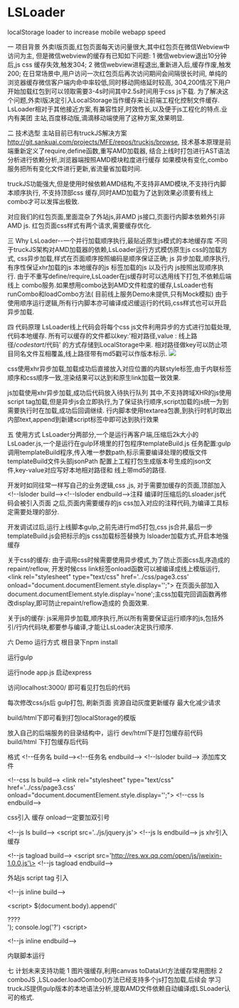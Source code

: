 # LSLoader
localStorage loader to increase mobile webapp speed

一 项目背景
外卖I版页面,红包页面每天访问量很大,其中红包页在微信Webview中访问为主,
但是微信webview的缓存有已知如下问题:
1 微信webview退出10分钟后,js css 缓存失效,触发304;
2 微信webview进程退出,重新进入后,缓存作废,触发200;
在日常场景中,用户访问一次红包页后再次访问期间会间隔很长时间,
单纯的浏览器缓存微信客户端内命中率较低,同时移动网络延时较高,
304,200情况下用户开始加载红包到可以领取需要3-4s时间其中2.5s时间用于css js下载.
为了解决这个问题,外卖I版决定引入LocalStorage当作缓存来让前端工程化控制文件缓存.
LsLoader相对于其他接近方案,有兼容性好,时效性长,以及便于js工程化的特点.业内有美团
主站,百度移动版,滴滴移动端使用了这种方案,效果明显.

二 技术选型
主站目前已有truckJS解决方案
http://git.sankuai.com/projects/MFE/repos/truckjs/browse,
技术基本原理是前端重新定义了require,define函数,重写AMD加载器,
结合上线时打包进行AST语法分析进行依赖分析,浏览器端按照AMD模块粒度进行缓存
如果模块有变化,combo服务把所有变化文件进行更新,省流量省加载时间.

truckJS功能强大,但是使用时候依赖AMD结构,不支持非AMD模块,不支持行内脚本顺序执行,
不支持顶部css 缓存,同时AMD加载为了达到效果必须要有线上combo才可以发挥出极致.

对应我们的红包页面,里面混杂了外站js,非AMD js接口,页面行内脚本依赖外引非AMD js.
红包页面css样式有两个请求,需要缓存优化.

三 Why LsLoader--一个并行加载顺序执行,最贴近原生js模式的本地缓存库
不同于truckJS架构对AMD加载器的依赖,LsLoader运行方式模仿原生js css的加载方式,
css异步加载,样式在页面顺序按照编码是顺序保证正确;
js 异步加载,顺序执行,有序性保证xhr加载的js 本地缓存的js 标签加载的js 以及行内
js按照出现顺序执行.
由于不重写define/require,LsLoader在js缓存时可以选用线下打包,不依赖后端线上
combo服务.如果想用combo达到AMD文件粒度的缓存,LsLoader也有runCombo和loadCombo方法(
目前线上服务Demo未提供,只有Mock模拟)
由于使用顺序运行逻辑,所有行内脚本亦可编译成迟缓运行的代码,css样式也可以开启异步加载.


四 代码原理
LsLoader线上代码会将每个css js文件利用异步的方式进行加载处理,代码本地缓存.
所有可以缓存的文件都以key:'相对路径,value : 线上路径/*codestart*/代码' 的方式存储到LocalStorage中来.
相对路径做key可以防止项目同名文件互相覆盖,线上路径带有md5戳可以作版本标示.
<img src='http://wiki.sankuai.com/download/attachments/450467260/lsLoader.001.jpeg?version=1&modificationDate=1462280066879&api=v2'/>

css使用xhr异步加载,加载成功后直接放入对应位置的内联style标签,由于内联标签顺序和css顺序一致,渲染结果可以达到和原生link加载一致效果.

js加载使用xhr异步加载,成功后代码放入待执行队列
其中,不支持跨域XHR的js使用script tag加载,但是异步js会立即执行,为了保证执行顺序,script加载的js统一为到需要执行时在加载,成功后回调继续.
行内脚本使用textarea包裹,到执行时机时取出内部text,append到新建script标签中即可达到执行效果



五 使用方式
LsLoader分两部分,一个是运行再客户端,压缩后2k大小的LsLoader.js,一个是运行在gulp环境里的打包程序templateBuild.js
任务配置:gulp调用templateBuild程序,传入唯一参数path,标示需要编译处理的模版文件
templateBuild文件头部jsonPath 配置上工程打包生成版本号生成的json文件,key-value对应写好本地相对路径和
线上带md5的路径.


开发时如同往常一样写自己的业务逻辑,css ,js, 对于需要加缓存的页面,顶部加入\<!--lsloder build--\>\<!--lsloder endbuild--\>注释
编译时压缩后的Lsloader.js代码会被引入页面
之后,页面内需要缓存的js css加入对应的注释代码,为编译工具标定需要处理的部分.

开发调试过后,运行上线脚本gulp,之前先进行md5打包,css js合并,最后一步templateBuild.js会把标示的js css加载标签替换为
lsloader加载方式,开启本地强缓存


关于css的缓存:
由于调用css时候需要使用异步模式,为了防止页面css乱序造成的repaint/reflow,
开发时候css link标签onload函数可以被编译成线上模版运行,
\<link rel="stylesheet" type="text/css" href='../css/page3.css' onload="document.documentElement.style.display='';"\>
在页面头部加入document.documentElement.style.display='none';主css加载完回调函数再修改display,即可防止repaint/reflow造成的
负面效果.

关于js的缓存:
js采用异步加载,顺序执行,所以所有需要保证运行顺序的js,包括外引/行内代码块,都要参与编译,才能让LsLoader决定执行顺序.





六 Demo 运行方式
根目录下npm install

运行gulp

运行node app.js 启动express

访问localhost:3000/ 即可看见打包后的代码

每次修改css/js后 gulp打包, 刷新页面 资源自动灰度更新缓存 最大化减少请求
 
build/html下即可看到打包localStorage的模版

放入自己的后端服务的目录结构中，运行
dev/html下是打包缓存前代码
build/html 下打包缓存后代码

格式 \<!--任务名 build--\>\<!--任务名 endbuild--\>
\<!--lsloder build--\>
 添加库文件

\<!--css ls build--\>
\<link rel="stylesheet" type="text/css" href='../css/page3.css' onload="document.documentElement.style.display='';"\>
\<!--css ls endbuild--\>

css引入 缓存 onload一定要加双引号 

\<!--js ls build--\>
\<script src='../js/jquery.js'\>
\<!--js ls endbuild--\>
js xhr引入 缓存

 \<!--js tagload build--\>
\<script src='http://res.wx.qq.com/open/js/jweixin-1.0.0.js'\>
\<!--js tagload endbuild--\>

外站js script tag 引入

 \<!--js inline build--\>

\<script\>
$(document.body).append('<div>????</div>');
console.log('?')
\<script\>

 \<!--js inline endbuild--\>

内联脚本运行

七 计划未来支持功能
1 图片强缓存,利用canvas toDataUrl方法缓存常用图标
2 comboJS ,LSLoader.loadCombo()方法已经支持多个js打包加载,后续会
学习truckJS提供gulp版本的本地语法分析,提取AMD文件依赖自动编译成LSLoader认可的格式.







